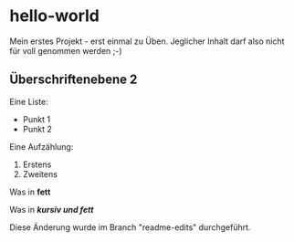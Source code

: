 # hello-world

Mein erstes Projekt - erst einmal zu Üben. Jeglicher Inhalt darf also nicht für voll genommen werden ;-)

## Überschriftenebene 2

Eine Liste:
- Punkt 1
- Punkt 2

Eine Aufzählung:
1) Erstens
2) Zweitens

Was in **fett**

Was in ***kursiv und fett***

Diese Änderung wurde im Branch "readme-edits" durchgeführt.
